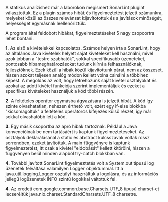 A statikus analízishez már a laborokon megismert SonarLint plugint választottuk. Ez a plugin számos hibát és figyelmeztetést jelzett számunkra, melyeket közül az összes relevánsat kijavítotottuk és a javítások minőségét, helyességét egymásnak leellenőriztük.

A program által feldobott hibákat, figyelmeztetéseket 5 nagy csopoortra lehet bontani.

**1.**
Az első a kivételekkel kapcsolatos. Számos helyen írta a SonarLint, hogy az általános Java kivételek helyett saját kivételeket kell használni, mivel azok jobban a "testre szabhatók", sokkal specifikusabb üzeneteket, pontosabb hibameghatározásokat tudunk kiírni a felhasználóknak, fejlesztőknek. Ezek közül a hibák közül kijavítottunk párat, nem az összeset, hiszen azokat teljesen analóg módon kellett volna csinálni a többihez képest. A megoldás az volt, hogy létrehozunk saját kivétel osztályokat és azokat az adott kivétel funkciója szerint implementáljuk és ezeket a specifikus kivételeket használjuk a kód többi részén.

**2.**
A feltételes operátor egymásba ágyazására is jelzett hibát. A kód így szinte olvashatatlan, nehezen érthető volt, ezért egy if-else blokkba "kicsomagoltuk" a feltételes operátoros kifejezés külső részét, így már sokkal olvashatóbb lett a kód.

**3.**
Egy másik csoportba az apró hibák tartoznak. Például a Java konvencióinak be nem tartásáért is kaptunk figyelmeztetéseket. Az osztályok deklarálásánál a static és abstract kulcsszavak voltak rossz sorrendben, ezeket javítottuk. A main függvényre is kaptunk figyelmeztetést, itt csak a kivétel "eldobását" kellett kitörölni, hiszen a függvényen belül minden alapból try-catch blokkban van.

**4.**
További javított SonarLint figyelmeztetés volt a System.out típusú log üzenetek felváltása valamilyen Logger objektummal. Itt a java.util.logging.Logger osztályt használtuk a logolásra, és az információs jellegű logüzenetek INFO szintű logokkal váltottuk fel.

**4.**
Az eredeti com.google.common.base.Charsets.UTF_8 típusú charset-et lecseréltük java.nio.charset.StandardCharsets.UTF_8 charsetre.
